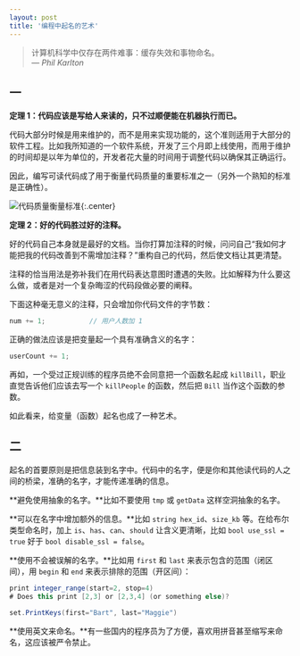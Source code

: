 ```yaml
---
layout: post
title: '编程中起名的艺术'
---
```



> 计算机科学中仅存在两件难事：缓存失效和事物命名。<br>
&mdash; <cite>Phil Karlton</cite>

## 一

**定理 1：代码应该是写给人来读的，只不过顺便能在机器执行而已。**

代码大部分时候是用来维护的，而不是用来实现功能的，这个准则适用于大部分的软件工程。比如我所知道的一个软件系统，开发了三个月即上线使用，而用于维护的时间却是以年为单位的，开发者花大量的时间用于调整代码以确保其正确运行。

因此，编写可读代码成了用于衡量代码质量的重要标准之一（另外一个熟知的标准是正确性）。

![代码质量衡量标准](https://infp.github.io/images/code-quality.jpg){:.center}


**定理 2：好的代码胜过好的注释。**

好的代码自己本身就是最好的文档。当你打算加注释的时候，问问自己“我如何才能把我的代码改善到不需增加注释？”重构自己的代码，然后使文档让其更清楚。

注释的恰当用法是弥补我们在用代码表达意图时遭遇的失败。比如解释为什么要这么做，或者是对一个复杂晦涩的代码段做必要的阐释。

下面这种毫无意义的注释，只会增加你代码文件的字节数：

```c
num += 1;           // 用户人数加 1
```

正确的做法应该是把变量起一个具有准确含义的名字：

```c
userCount += 1;
```


再如，一个受过正规训练的程序员绝不会同意把一个函数名起成 `killBill`，职业直觉告诉他们应该去写一个 `killPeople` 的函数，然后把 `Bill` 当作这个函数的参数。

如此看来，给变量（函数）起名也成了一种艺术。

## 二

起名的首要原则是把信息装到名字中。代码中的名字，便是你和其他读代码的人之间的桥梁，准确的名字，才能传递准确的信息。

**避免使用抽象的名字。**比如不要使用 `tmp` 或 `getData` 这样空洞抽象的名字。

**可以在名字中增加额外的信息。**比如 `string hex_id`、`size_kb` 等。在给布尔类型命名时，加上 `is`、`has`、`can`、`should` 让含义更清晰，比如 `bool use_ssl = true` 好于 `bool disable_ssl = false`。

**使用不会被误解的名字。**比如用 `first` 和 `last` 来表示包含的范围（闭区间），用 `begin` 和 `end` 来表示排除的范围（开区间）：

```java
print integer_range(start=2, stop=4)
# Does this print [2,3] or [2,3,4] (or something else)?

set.PrintKeys(first="Bart", last="Maggie")
```

**使用英文来命名。**有一些国内的程序员为了方便，喜欢用拼音甚至缩写来命名，这应该被严令禁止。
